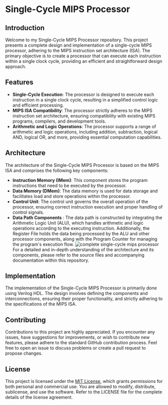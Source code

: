 # Single-Cycle MIPS Processor

## Introduction

Welcome to my Single-Cycle MIPS Processor repository. This project presents a complete design and implementation of a single-cycle MIPS processor, adhering to the MIPS instruction set architecture (ISA). The primary objective is to create a processor that can execute each instruction within a single clock cycle, providing an efficient and straightforward design approach.

## Features

- **Single-Cycle Execution**: The processor is designed to execute each instruction in a single clock cycle, resulting in a simplified control logic and efficient processing.
- **MIPS ISA Compatibility**: The processor strictly adheres to the MIPS instruction set architecture, ensuring compatibility with existing MIPS programs, compilers, and development tools.
- **Arithmetic and Logic Operations**: The processor supports a range of arithmetic and logic operations, including addition, subtraction, logical AND, logical OR, and more, providing essential computation capabilities.

## Architecture

The architecture of the Single-Cycle MIPS Processor is based on the MIPS ISA and comprises the following key components:

- **Instruction Memory (IMem)**: This component stores the program instructions that need to be executed by the processor.
- **Data Memory (DMem)**: The data memory is used for data storage and facilitates load and store operations within the processor.
- **Control Unit**: The control unit governs the overall operation of the processor, ensuring correct instruction execution and proper handling of control signals.
- **Data Path Components** : The data path is constructed by integrating the Arithmetic Logic Unit (ALU), which handles arithmetic and logic operations according to the executing instruction. Additionally, the Register File holds the data being processed by the ALU and other processor components, along with the Program Counter for managing the program's execution flow.
![complete single-cycle mips processor](https://i.ibb.co/mzJfCTf/Complete-single-cycle-MIPS-processor.png)
For a detailed and in-depth understanding of the architecture and its components, please refer to the source files and accompanying documentation within this repository.

## Implementation

The implementation of the Single-Cycle MIPS Processor is primarily done using Verilog HDL. The design involves defining the components and interconnections, ensuring their proper functionality, and strictly adhering to the specifications of the MIPS ISA.



## Contributing

Contributions to this project are highly appreciated. If you encounter any issues, have suggestions for improvements, or wish to contribute new features, please adhere to the standard GitHub contribution process. Feel free to open an issue to discuss problems or create a pull request to propose changes.

## License

This project is licensed under the [MIT License](LICENSE), which grants permissions for both personal and commercial use. You are allowed to modify, distribute, sublicense, and use the software. Refer to the LICENSE file for the complete details of the license agreement.
